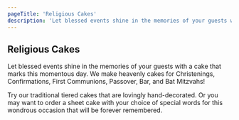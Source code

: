 ```yaml
---
pageTitle: 'Religious Cakes'
description: 'Let blessed events shine in the memories of your guests with a cake that marks this momentous day. We make heavenly cakes for Christenings, Confirmations, First Communions, Passover, Bar, and Bat Mitzvahs!'
---
```


## Religious Cakes

Let blessed events shine in the memories of your guests with a cake that marks this momentous day.
We make heavenly cakes for Christenings, Confirmations, First Communions, Passover, Bar, and Bat Mitzvahs!

Try our traditional tiered cakes that are lovingly hand-decorated. Or you may want to order a sheet
cake with your choice of special words for this wondrous occasion that will be forever remembered.
